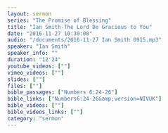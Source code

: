 ```yaml
---
layout: sermon
series: "The Promise of Blessing"
title: "Ian Smith-The Lord Be Gracious to You"
date: "2016-11-27 10:30:00"
audio: "/documents/2016-11-27 Ian Smith 0915.mp3"
speaker: "Ian Smith"
speaker_info: ""
duration: "12'24"
youtube_videos: [""]
vimeo_videos: [""]
slides: [""]
files: [""]
bible_passages: ["Numbers 6:24-26"]
bible_links: ["Numbers6:24-26&amp;version=NIVUK"]
bible_videos: [""]
bible_videos_links: [""]
category: "sermon"
---
```

